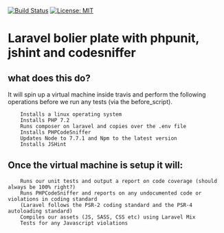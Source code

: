 [![Build Status](https://travis-ci.org/techbin/laravel-boliterplate.svg?branch=master)](https://travis-ci.org/techbin/laravel-boliterplate) [![License: MIT](https://img.shields.io/badge/License-MIT-yellow.svg)](https://opensource.org/licenses/MIT)

# Laravel bolier plate with phpunit, jshint and codesniffer

## what does this do?
It will spin up a virtual machine inside travis and perform the following operations before we run any tests (via the before_script).

        Installs a linux operating system
        Installs PHP 7.2
        Runs composer on laravel and copies over the .env file
        Installs PHPCodeSniffer
        Updates Node to 7.7.1 and Npm to the latest version
        Installs JSHint
## Once the virtual machine is setup it will:

        Runs our unit tests and output a report on code coverage (should always be 100% right?)
        Runs PHPCodeSniffer and reports on any undocumented code or violations in coding standard 
        (Laravel follows the PSR-2 coding standard and the PSR-4 autoloading standard)
        Compiles our assets (JS, SASS, CSS etc) using Laravel Mix
        Tests for any Javascript violations

